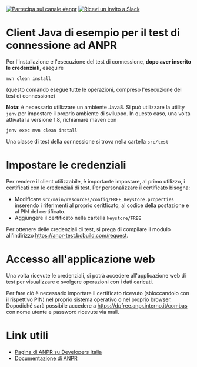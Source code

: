 [![Partecipa sul canale #anpr](https://img.shields.io/badge/Slack%20channel-%23anpr-blue.svg)](https://developersitalia.slack.com/messages/C7A8NS7RQ)
[![Ricevi un invito a Slack](https://slack.developers.italia.it/badge.svg)](https://slack.developers.italia.it/)

# Client Java di esempio per il test di connessione ad ANPR

Per l'installazione e l'esecuzione del test di connessione, **dopo aver inserito le credenziali**, eseguire
```
mvn clean install
```
(questo comando esegue tutte le operazioni, compreso l'esecuzione del test di connessione)

**Nota**: è necessario utilizzare un ambiente Java8.
Si può utilizzare la utility `jenv` per impostare il proprio ambiente di sviluppo.
In questo caso, una volta attivata la versione 1.8, richiamare maven con
```
jenv exec mvn clean install
```

Una classe di test della connessione si trova nella cartella `src/test`

# Impostare le credenziali

Per rendere il client utilizzabile, è importante impostare, al primo utilizzo, i certificati con le credenziali di test.
Per personalizzare il certificato bisogna:

- Modificare `src/main/resources/config/FREE_Keystore.properties` inserendo i riferimenti al proprio ceritficato, al codice della postazione e al PIN del certificato.
- Aggiungere il certificato nella cartella `keystore/FREE`

Per ottenere delle credenziali di test, si prega di compilare il modulo all'indirizzo https://anpr-test.bobuild.com/request.

# Accesso all'applicazione web

Una volta ricevute le credenziali, si potrà accedere all'applicazione web di test per visualizzare e svolgere operazioni con i dati caricati.

Per fare ciò è necessario importare il certificato ricevuto (sbloccandolo con il rispettivo PIN) nel proprio sistema operativo o nel proprio browser. Dopodiché sarà possibile accedere a https://dpfree.anpr.interno.it/combas con nome utente e password ricevute via mail.

# Link utili
* [Pagina di ANPR su Developers Italia](https://developers.italia.it/it/anpr)
* [Documentazione di ANPR](https://docs.anpr.it)
